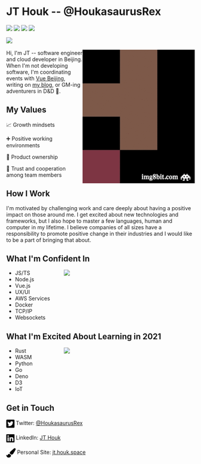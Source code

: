 # JT Houk -- @HoukasaurusRex

[![](https://img.shields.io/badge/JavaScript-875%20commits-yellow.svg)](https://profile.codersrank.io/user/houkasaurusrex)
[![](https://img.shields.io/badge/TypeScript-34%20commits-blue.svg)](https://profile.codersrank.io/user/houkasaurusrex)
[![](https://img.shields.io/badge/Python-22%20commits-green.svg)](https://profile.codersrank.io/user/houkasaurusrex)
[![](https://img.shields.io/badge/Shell-121%20commits-grey.svg)](https://profile.codersrank.io/user/houkasaurusrex)

[![](https://cr-ss-service.azurewebsites.net/api/ScreenShot?widget=summary&username=houkasaurusrex&badges=4&show-avatar=true&style=--header-bg-color:%23000;--border-radius:10px)](https://profile.codersrank.io/user/houkasaurusrex)

<img src="https://raw.githubusercontent.com/HoukasaurusRex/HoukasaurusRex/master/assets/8bitme.gif" alt="" align="right" width="300px">

Hi, I'm JT -- software engineer and cloud developer in Beijing. When I'm not developing software, I'm coordinating events with [Vue Beijing](https://twitter.com/beijing_vue), writing on [my blog](https://jt.houk.space), or GM-ing adventurers in D&D 🐲.

## My Values

📈 Growth mindsets

➕ Positive working environments

👏 Product ownership

🤝 Trust and cooperation among team members

## How I Work

I'm motivated by challenging work and care deeply about having a positive impact on those around me. I get excited about new technologies and frameworks, but I also hope to master a few languages, human and computer in my lifetime. I believe companies of all sizes have a responsibility to promote positive change in their industries and I would like to be a part of bringing that about.

## What I'm Confident In

<a href="https://wakatime.com/@HoukasaurusRex" target="_blank">
  <img src="https://github-readme-stats.vercel.app/api/top-langs/?username=HoukasaurusRex&layout=compact&theme=radical" align="right" width="350">
</a>

* JS/TS
* Node.js
* Vue.js
* UX/UI
* AWS Services
* Docker
* TCP/IP
* Websockets

## What I'm Excited About Learning in 2021

<a href="https://wakatime.com/@HoukasaurusRex" target="_blank">
  <img src="https://github-readme-stats.vercel.app/api/wakatime?username=HoukasaurusRex&theme=radical" align="right" width="350">
</a>

* Rust
* WASM
* Python
* Go
* Deno
* D3
* IoT

## Get in Touch

<img src="https://raw.githubusercontent.com/HoukasaurusRex/HoukasaurusRex/master/assets/twitter-square-brands.svg" alt="" height="25" align="center"> Twitter: [@HoukasaurusRex](https://twitter.com/HoukasaurusRex)

<img src="https://raw.githubusercontent.com/HoukasaurusRex/HoukasaurusRex/master/assets/linkedin-brands.svg" alt="" height="25" align="center">  LinkedIn: [JT Houk](https://www.linkedin.com/in/jt-houk/)

<img src="https://raw.githubusercontent.com/HoukasaurusRex/HoukasaurusRex/master/assets/paint-brush-solid.svg" alt="" height="25" align="center">  Personal Site: [jt.houk.space](https://jt.houk.space/about/)


<!-- <img src="https://github-readme-stats.vercel.app/api?username=HoukasaurusRex&show_icons=true&theme=radical" width="55%"> -->